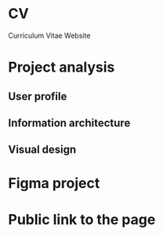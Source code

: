 # CV
Curriculum Vitae Website


# Project analysis
## User profile

## Information architecture

## Visual design

# Figma project

# Public link to the page

